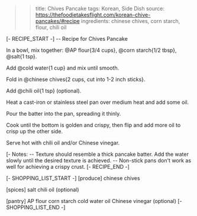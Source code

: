 >> title: Chives Pancake
>> tags: Korean, Side Dish
>> source: https://thefoodietakesflight.com/korean-chive-pancakes/#recipe
>> ingredients: chinese chives, corn starch, flour, chili oil

[- RECIPE_START -]
-- Recipe for Chives Pancake

In a bowl, mix together:
@AP flour{3/4 cups},
@corn starch{1/2 tbsp},
@salt{1 tsp}.

Add @cold water{1 cup} and mix until smooth.

Fold in @chinese chives{2 cups, cut into 1-2 inch sticks}.

Add @chili oil{1 tsp} (optional).

Heat a cast-iron or stainless steel pan over medium heat and add some oil.

Pour the batter into the pan, spreading it thinly.

Cook until the bottom is golden and crispy, then flip and add more oil to crisp up the other side.

Serve hot with chili oil and/or Chinese vinegar.

[- Notes:
-- Texture should resemble a thick pancake batter. Add the water slowly until the desired texture is achieved.
-- Non-stick pans don't work as well for achieving a crispy crust.
[- RECIPE_END -]

[- SHOPPING_LIST_START -]
[produce]
chinese chives

[spices]
salt
chili oil (optional)

[pantry]
AP flour
corn starch
cold water
oil
Chinese vinegar (optional)
[- SHOPPING_LIST_END -]